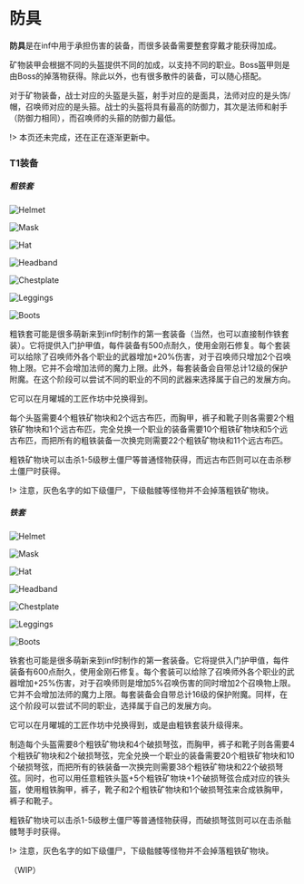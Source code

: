 # 防具

**防具**是在inf中用于承担伤害的装备，而很多装备需要整套穿戴才能获得加成。

矿物装甲会根据不同的头盔提供不同的加成，以支持不同的职业。Boss盔甲则是由Boss的掉落物获得。除此以外，也有很多散件的装备，可以随心搭配。

对于矿物装备，战士对应的头盔是头盔，射手对应的是面具，法师对应的是头饰/帽，召唤师对应的是头箍。战士的头盔将具有最高的防御力，其次是法师和射手（防御力相同），而召唤师的头箍的防御力最低。

!> 本页还未完成，还在正在逐渐更新中。


### T1装备

##### 粗铁套

![Helmet](../../assets/images/inf/items/Armors/Pig_iron_Helmet.png)

![Mask](../../assets/images/inf/items/Armors/Pig_iron_Mask.png)

![Hat](../../assets/images/inf/items/Armors/Pig_iron_Hat.png)

![Headband](../../assets/images/inf/items/Armors/Pig_iron_Headband.png)

![Chestplate](../../assets/images/inf/items/Armors/Pig_iron_Chestplate.png)

![Leggings](../../assets/images/inf/items/Armors/Pig_iron_Leggings.png)

![Boots](../../assets/images/inf/items/Armors/Pig_iron_Boots.png)


粗铁套可能是很多萌新来到inf时制作的第一套装备（当然，也可以直接制作铁套装）。它将提供入门护甲值，每件装备有500点耐久，使用金刚石修复。每个套装可以给除了召唤师外各个职业的武器增加+20%伤害，对于召唤师只增加2个召唤物上限。它并不会增加法师的魔力上限。此外，每套装备会自带总计12级的保护附魔。在这个阶段可以尝试不同的职业的不同的武器来选择属于自己的发展方向。

它可以在月曜城的工匠作坊中兑换得到。

每个头盔需要4个粗铁矿物块和2个远古布匹，而胸甲，裤子和靴子则各需要2个粗铁矿物块和1个远古布匹，完全兑换一个职业的装备需要10个粗铁矿物块和5个远古布匹，而把所有的粗铁装备一次换完则需要22个粗铁矿物块和11个远古布匹。

粗铁矿物块可以击杀1-5级秽土僵尸等普通怪物获得，而远古布匹则可以在击杀秽土僵尸时获得。

!> 注意，灰色名字的如下级僵尸，下级骷髅等怪物并不会掉落粗铁矿物块。


##### 铁套
![Helmet](../../assets/images/inf/items/Armors/Iron_Helmet.png)

![Mask](../../assets/images/inf/items/Armors/Iron_Mask.png)

![Hat](../../assets/images/inf/items/Armors/Iron_Headdress.png)

![Headband](../../assets/images/inf/items/Armors/Iron_Headband.png)

![Chestplate](../../assets/images/inf/items/Armors/Iron_Chestplate.png)

![Leggings](../../assets/images/inf/items/Armors/Iron_Leggings.png)

![Boots](../../assets/images/inf/items/Armors/Iron_Boots.png)

铁套也可能是很多萌新来到inf时制作的第一套装备。它将提供入门护甲值，每件装备有600点耐久，使用金刚石修复。每个套装可以给除了召唤师外各个职业的武器增加+25%伤害，对于召唤师则是增加5%召唤伤害的同时增加2个召唤物上限。它并不会增加法师的魔力上限。每套装备会自带总计16级的保护附魔。同样，在这个阶段可以尝试不同的职业，选择属于自己的发展方向。

它可以在月曜城的工匠作坊中兑换得到，或是由粗铁套装升级得来。

制造每个头盔需要8个粗铁矿物块和4个破损弩弦，而胸甲，裤子和靴子则各需要4个粗铁矿物块和2个破损弩弦，完全兑换一个职业的装备需要20个粗铁矿物块和10个破损弩弦，而把所有的铁装备一次换完则需要38个粗铁矿物块和22个破损弩弦。同时，也可以用任意粗铁头盔+5个粗铁矿物块+1个破损弩弦合成对应的铁头盔，使用粗铁胸甲，裤子，靴子和2个粗铁矿物块和1个破损弩弦来合成铁胸甲，裤子和靴子。

粗铁矿物块可以击杀1-5级秽土僵尸等普通怪物获得，而破损弩弦则可以在击杀骷髅弩手时获得。

!> 注意，灰色名字的如下级僵尸，下级骷髅等怪物并不会掉落粗铁矿物块。

（WIP）
